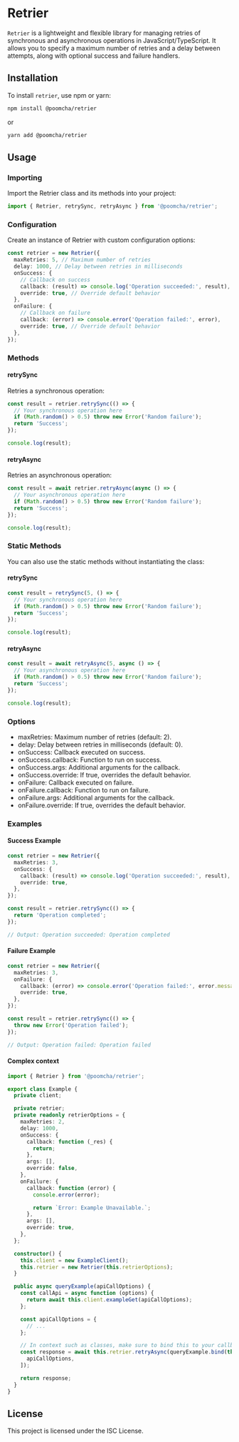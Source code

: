 # Retrier

`Retrier` is a lightweight and flexible library for managing retries of synchronous and asynchronous operations in JavaScript/TypeScript. It allows you to specify a maximum number of retries and a delay between attempts, along with optional success and failure handlers.

## Installation

To install `retrier`, use npm or yarn:

```bash
npm install @poomcha/retrier
```

or

```bash
yarn add @poomcha/retrier
```

## Usage

### Importing

Import the Retrier class and its methods into your project:

```typescript
import { Retrier, retrySync, retryAsync } from '@poomcha/retrier';
```

### Configuration

Create an instance of Retrier with custom configuration options:

```typescript
const retrier = new Retrier({
  maxRetries: 5, // Maximum number of retries
  delay: 1000, // Delay between retries in milliseconds
  onSuccess: {
    // Callback on success
    callback: (result) => console.log('Operation succeeded:', result),
    override: true, // Override default behavior
  },
  onFailure: {
    // Callback on failure
    callback: (error) => console.error('Operation failed:', error),
    override: true, // Override default behavior
  },
});
```

### Methods

#### retrySync

Retries a synchronous operation:

```typescript
const result = retrier.retrySync(() => {
  // Your synchronous operation here
  if (Math.random() > 0.5) throw new Error('Random failure');
  return 'Success';
});

console.log(result);
```

#### retryAsync

Retries an asynchronous operation:

```typescript
const result = await retrier.retryAsync(async () => {
  // Your asynchronous operation here
  if (Math.random() > 0.5) throw new Error('Random failure');
  return 'Success';
});

console.log(result);
```

### Static Methods

You can also use the static methods without instantiating the class:

#### retrySync

```typescript
const result = retrySync(5, () => {
  // Your synchronous operation here
  if (Math.random() > 0.5) throw new Error('Random failure');
  return 'Success';
});

console.log(result);
```

#### retryAsync

```typescript
const result = await retryAsync(5, async () => {
  // Your asynchronous operation here
  if (Math.random() > 0.5) throw new Error('Random failure');
  return 'Success';
});

console.log(result);
```

### Options

- maxRetries: Maximum number of retries (default: 2).
- delay: Delay between retries in milliseconds (default: 0).
- onSuccess: Callback executed on success.
- onSuccess.callback: Function to run on success.
- onSuccess.args: Additional arguments for the callback.
- onSuccess.override: If true, overrides the default behavior.
- onFailure: Callback executed on failure.
- onFailure.callback: Function to run on failure.
- onFailure.args: Additional arguments for the callback.
- onFailure.override: If true, overrides the default behavior.

### Examples

#### Success Example

```typescript
const retrier = new Retrier({
  maxRetries: 3,
  onSuccess: {
    callback: (result) => console.log('Operation succeeded:', result),
    override: true,
  },
});

const result = retrier.retrySync(() => {
  return 'Operation completed';
});

// Output: Operation succeeded: Operation completed
```

#### Failure Example

```typescript
const retrier = new Retrier({
  maxRetries: 3,
  onFailure: {
    callback: (error) => console.error('Operation failed:', error.message),
    override: true,
  },
});

const result = retrier.retrySync(() => {
  throw new Error('Operation failed');
});

// Output: Operation failed: Operation failed
```

#### Complex context

```typescript
import { Retrier } from '@poomcha/retrier';

export class Example {
  private client;

  private retrier;
  private readonly retrierOptions = {
    maxRetries: 2,
    delay: 1000,
    onSuccess: {
      callback: function (_res) {
        return;
      },
      args: [],
      override: false,
    },
    onFailure: {
      callback: function (error) {
        console.error(error);

        return `Error: Example Unavailable.`;
      },
      args: [],
      override: true,
    },
  };

  constructor() {
    this.client = new ExampleClient();
    this.retrier = new Retrier(this.retrierOptions);
  }

  public async queryExample(apiCallOptions) {
    const callApi = async function (options) {
      return await this.client.exampleGet(apiCallOptions);
    };

    const apiCallOptions = {
      // ...
    };

    // In context such as classes, make sure to bind this to your callback to keep track of the context
    const response = await this.retrier.retryAsync(queryExample.bind(this), [
      apiCallOptions,
    ]);

    return response;
  }
}
```

## License

This project is licensed under the ISC License.
